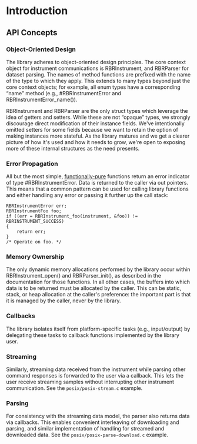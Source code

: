 # Introduction

## API Concepts

### Object-Oriented Design

The library adheres
to object-oriented design principles.
The core context object for instrument communications
is RBRInstrument,
and RBRParser for dataset parsing.
The names of method functions
are prefixed with the name of the type
to which they apply.
This extends to many types
beyond just the core context objects;
for example,
all enum types have a corresponding “name” method
(e.g., #RBRInstrumentError and RBRInstrumentError_name()).

RBRInstrument and RBRParser
are the only struct types which leverage
the idea of getters and setters.
While these are not “opaque” types,
we strongly discourage direct modification
of their instance fields.
We've intentionally omitted setters
for some fields
because we want to retain the option
of making instances more stateful.
As the library matures
and we get a clearer picture
of how it's used
and how it needs to grow,
we're open to exposing more
of these internal structures
as the need presents.

### Error Propagation

All but the most simple,
[functionally-pure][pure] functions
return an error indicator
of type #RBRInstrumentError.
Data is returned to the caller via out pointers.
This means that a common pattern
can be used for calling library functions
and either handling any error
or passing it further up the call stack:

~~~{.c}
RBRInstrumentError err;
RBRInstrumentFoo foo;
if ((err = RBRInstrument_foo(instrument, &foo)) != RBRINSTRUMENT_SUCCESS)
{
    return err;
}
/* Operate on foo. */
~~~

[pure]: https://en.wikipedia.org/wiki/Purely_functional_programming

### Memory Ownership

The only dynamic memory allocations
performed by the library
occur within RBRInstrument_open()
and RBRParser_init(),
as described in the documentation
for those functions.
In all other cases,
the buffers into which data
is to be returned
must be allocated by the caller.
This can be static, stack,
or heap allocation
at the caller's preference:
the important part is that
it is managed by the caller,
never by the library.

### Callbacks

The library isolates itself
from platform-specific tasks
(e.g., input/output)
by delegating these tasks
to callback functions
implemented by the library user.

### Streaming

Similarly, streaming data received from the instrument
while parsing other command responses
is forwarded to the user via a callback.
This lets the user receive streaming samples
without interrupting other instrument communication.
See the `posix/posix-stream.c` example.

### Parsing

For consistency with
the streaming data model,
the parser also returns data via callbacks.
This enables convenient interleaving
of downloading and parsing,
and similar implementation of handling
for streamed and downloaded data.
See the `posix/posix-parse-download.c` example.
